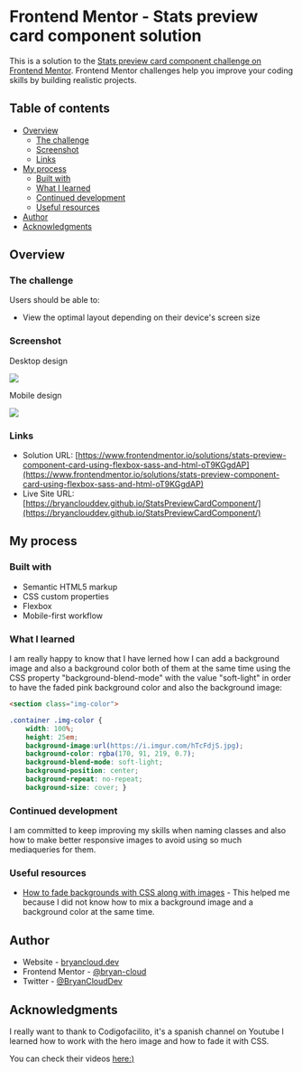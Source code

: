 # Frontend Mentor - Stats preview card component solution

This is a solution to the [Stats preview card component challenge on Frontend Mentor](https://www.frontendmentor.io/challenges/stats-preview-card-component-8JqbgoU62). Frontend Mentor challenges help you improve your coding skills by building realistic projects. 

## Table of contents

- [Overview](#overview)
  - [The challenge](#the-challenge)
  - [Screenshot](#screenshot)
  - [Links](#links)
- [My process](#my-process)
  - [Built with](#built-with)
  - [What I learned](#what-i-learned)
  - [Continued development](#continued-development)
  - [Useful resources](#useful-resources)
- [Author](#author)
- [Acknowledgments](#acknowledgments)



## Overview

### The challenge

Users should be able to:

- View the optimal layout depending on their device's screen size

### Screenshot

Desktop design

![](https://i.imgur.com/6rzrKJc.png)

Mobile design

![](https://i.imgur.com/UYJd0WN.png)



### Links

- Solution URL: [https://www.frontendmentor.io/solutions/stats-preview-component-card-using-flexbox-sass-and-html-oT9KGgdAP](https://www.frontendmentor.io/solutions/stats-preview-component-card-using-flexbox-sass-and-html-oT9KGgdAP)
- Live Site URL: [https://bryanclouddev.github.io/StatsPreviewCardComponent/](https://bryanclouddev.github.io/StatsPreviewCardComponent/)

## My process

### Built with

- Semantic HTML5 markup
- CSS custom properties
- Flexbox
- Mobile-first workflow


### What I learned

I am really happy to know that I have lerned how I can add a background image and also a background color both of them at the same time using the CSS property "background-blend-mode" with the value "soft-light" in order to have the faded pink background color and also the background image:

```html
<section class="img-color">
```
```css
.container .img-color {
    width: 100%;
    height: 25em;
    background-image:url(https://i.imgur.com/hTcFdjS.jpg);
    background-color: rgba(170, 91, 219, 0.7);
    background-blend-mode: soft-light;
    background-position: center;
    background-repeat: no-repeat;
    background-size: cover; }
```

### Continued development

I am committed to keep improving my skills when naming classes and also how to make better responsive images to avoid using so much mediaqueries for them.

### Useful resources

- [How to fade backgrounds with CSS along with images](https://www.youtube.com/watch?v=Rtw7c4S_JyI&t=319s) - This helped me because I did not know how to mix a background image and a background color at the same time.

## Author

- Website - [bryancloud.dev](https://bryancloud.dev)
- Frontend Mentor - [@bryan-cloud](https://www.frontendmentor.io/profile/bryan-cloud)
- Twitter - [@BryanCloudDev](https://twitter.com/BryanCloudDev)


## Acknowledgments

I really want to thank to Codigofacilito, it's a spanish channel on Youtube I learned how to work with the hero image and how to fade it with CSS.

You can check their videos [here:)](https://www.youtube.com/channel/UCLXRGxAzeaLDGaOphqapzmg)
